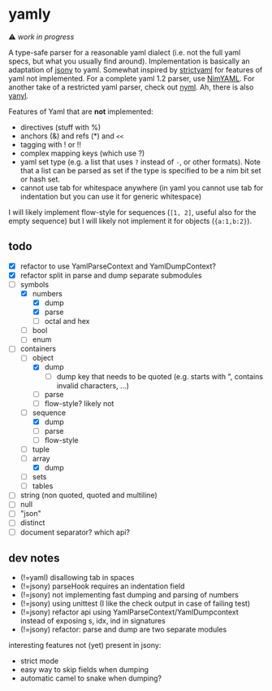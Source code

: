 # yamly

⚠️ *work in progress*

A type-safe parser for a reasonable yaml dialect (i.e. not the full yaml specs, but what you usually find around).
Implementation is basically an adaptation of [jsony](https://github.com/treeform/jsony) to yaml.
Somewhat inspired by [strictyaml](https://github.com/crdoconnor/strictyaml) for features of yaml not implemented.
For a complete yaml 1.2 parser, use [NimYAML](https://github.com/flyx/NimYAML). 
For another take of a restricted yaml parser, check out [nyml](https://github.com/openpeep/nyml).
Ah, there is also [yanyl](https://github.com/tanelso2/yanyl).

Features of Yaml that are **not** implemented:
- directives (stuff with %)
- anchors (&) and refs (*) and `<<`
- tagging with ! or !!
- complex mapping keys (which use ?)
- yaml set type (e.g. a list that uses `?` instead of `-`, or other formats). Note that a list can be parsed as set if the type is specified to be a nim bit set or hash set.
- cannot use tab for whitespace anywhere (in yaml you cannot use tab for indentation but you can use it for generic whitespace)

I will likely implement flow-style for sequences (`[1, 2]`, useful also for the empty sequence) but I will likely not implement it for objects (`{a:1,b:2}`).

## todo

- [x] refactor to use YamlParseContext and YamlDumpContext?
- [x] refactor split in parse and dump separate submodules
- [ ] symbols
  - [x] numbers
    - [x] dump
    - [x] parse
    - [ ] octal and hex
  - [ ] bool
  - [ ] enum
- [ ] containers
  - [ ] object
    - [x] dump
      - [ ] dump key that needs to be quoted (e.g. starts with ", contains invalid characters, ...)
    - [ ] parse
    - [ ] flow-style? likely not
  - [ ] sequence
    - [x] dump
    - [ ] parse
    - [ ] flow-style
  - [ ] tuple
  - [ ] array
    - [x] dump
  - [ ] sets
  - [ ] tables
- [ ] string (non quoted, quoted and multiline)
- [ ] null
- [ ] "json"
- [ ] distinct
- [ ] document separator? which api?

## dev notes

- (!=yaml) disallowing tab in spaces
- (!=jsony) parseHook requires an indentation field
- (!=jsony) not implementing fast dumping and parsing of numbers
- (!=jsony) using unittest (I like the check output in case of failing test)
- (!=jsony) refactor api using YamlParseContext/YamlDumpcontext instead of exposing s, idx, ind in signatures
- (!=jsony) refactor: parse and dump are two separate modules

interesting features not (yet) present in jsony:
- strict mode
- easy way to skip fields when dumping
- automatic camel to snake when dumping?

